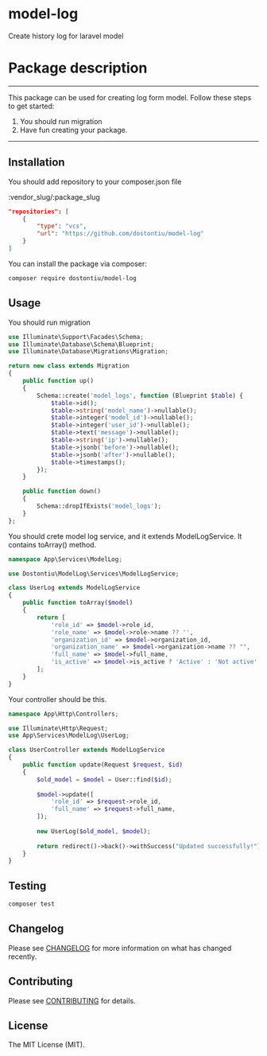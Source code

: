 # model-log
Create history log for laravel model

# Package description

---
This package can be used for creating log form model. Follow these steps to get started:

1. You should run migration
2. Have fun creating your package.
---
<!--/delete-->

## Installation
You should add repository to your composer.json file

:vendor_slug/:package_slug

```json
"repositories": [
    {
        "type": "vcs",
        "url": "https://github.com/dostontiu/model-log"
    }
]
```

You can install the package via composer:

```bash
composer require dostontiu/model-log
```

## Usage

You should run migration
```php
use Illuminate\Support\Facades\Schema;
use Illuminate\Database\Schema\Blueprint;
use Illuminate\Database\Migrations\Migration;

return new class extends Migration
{
    public function up()
    {
        Schema::create('model_logs', function (Blueprint $table) {
            $table->id();
            $table->string('model_name')->nullable();
            $table->integer('model_id')->nullable();
            $table->integer('user_id')->nullable();
            $table->text('message')->nullable();
            $table->string('ip')->nullable();
            $table->jsonb('before')->nullable();
            $table->jsonb('after')->nullable();
            $table->timestamps();
        });
    }

    public function down()
    {
        Schema::dropIfExists('model_logs');
    }
};
```


You should crete model log service, and it extends ModelLogService. It contains toArray() method.
```php
namespace App\Services\ModelLog;

use Dostontiu\ModelLog\Services\ModelLogService;

class UserLog extends ModelLogService
{
    public function toArray($model)
    {
        return [
            'role_id' => $model->role_id,
            'role_name' => $model->role->name ?? '',
            'organization_id' => $model->organization_id,
            'organization_name' => $model->organization->name ?? "",
            'full_name' => $model->full_name,
            'is_active' => $model->is_active ? 'Active' : 'Not active',
        ];
    }
}
```

Your controller should be this.

```php
namespace App\Http\Controllers;

use Illuminate\Http\Request;
use App\Services\ModelLog\UserLog;

class UserController extends ModelLogService
{
    public function update(Request $request, $id)
    {
        $old_model = $model = User::find($id);
        
        $model->update([
            'role_id' => $request->role_id,
            'full_name' => $request->full_name,
        ]);    
      
        new UserLog($old_model, $model);
        
        return redirect()->back()->withSuccess("Updated successfully!");
    }
}
```

## Testing

```bash
composer test
```

## Changelog

Please see [CHANGELOG](CHANGELOG.md) for more information on what has changed recently.

## Contributing

Please see [CONTRIBUTING](https://github.com/spatie/.github/blob/main/CONTRIBUTING.md) for details.

## License

The MIT License (MIT).